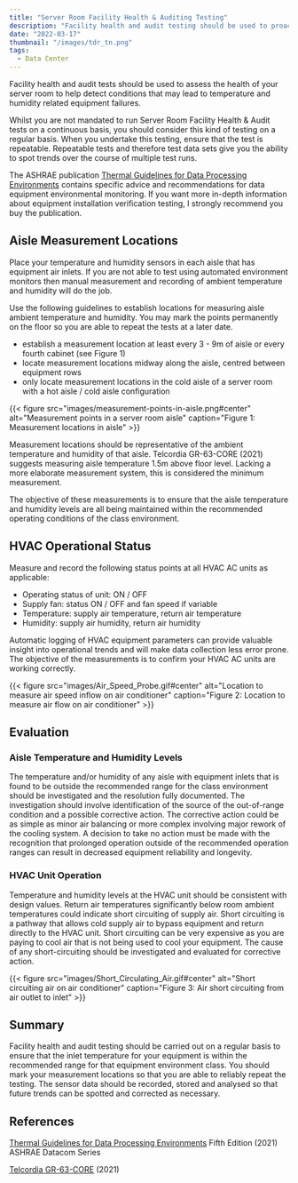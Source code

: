 ```yaml
---
title: "Server Room Facility Health & Auditing Testing"
description: "Facility health and audit testing should be used to proactively assess the health of your server room to avoid temperature and humidity related equipment failures."
date: "2022-03-17"
thumbnail: "/images/tdr_tn.png"
tags:
  - Data Center
---
```


Facility health and audit tests should be used to assess the health of your server room to help detect conditions that may lead to temperature and humidity related equipment failures.

<!--more-->

Whilst you are not mandated to run Server Room Facility Health &amp; Audit tests on a continuous basis, you should consider this kind of testing on a regular basis. When you undertake this testing, ensure that the test is repeatable. Repeatable tests and therefore test data sets give you the ability to spot trends over the course of multiple test runs.

The ASHRAE publication [Thermal Guidelines for Data Processing Environments](https://www.ashrae.org/technical-resources/bookstore/datacom-series#thermalguidelines) contains specific advice and recommendations for data equipment environmental monitoring. If you want more in-depth information about equipment installation verification testing, I strongly recommend you buy the publication.

## Aisle Measurement Locations

Place your temperature and humidity sensors in each aisle that has equipment air inlets. If you are not able to test using automated environment monitors then manual measurement and recording of ambient temperature and humidity will do the job.

Use the following guidelines to establish locations for measuring aisle ambient temperature and humidity. You may mark the points permanently on the floor so you are able to repeat the tests at a later date.

- establish a measurement location at least every 3 - 9m of aisle or every fourth cabinet (see Figure 1)
- locate measurement locations midway along the aisle, centred between equipment rows
- only locate measurement locations in the cold aisle of a server room with a hot aisle / cold aisle configuration

{{< figure src="images/measurement-points-in-aisle.png#center" alt="Measurement points in a server room aisle" caption="Figure 1: Measurement locations in aisle" >}}

Measurement locations should be representative of the ambient temperature and humidity of that aisle. Telcordia GR-63-CORE (2021) suggests measuring aisle temperature 1.5m above floor level. Lacking a more elaborate measurement system, this is considered the minimum measurement.

The objective of these measurements is to ensure that the aisle temperature and humidity levels are all being maintained within the recommended operating conditions of the class environment.

## HVAC Operational Status

Measure and record the following status points at all HVAC AC units as applicable:

- Operating status of unit: ON / OFF
- Supply fan: status ON / OFF and fan speed if variable
- Temperature: supply air temperature, return air temperature
- Humidity: supply air humidity, return air humidity

Automatic logging of HVAC equipment parameters can provide valuable insight into operational trends and will make data collection less error prone. The objective of the measurements is to confirm your HVAC AC units are working correctly.

{{< figure src="images/Air_Speed_Probe.gif#center" alt="Location to measure air speed inflow on air conditioner" caption="Figure 2: Location to measure air flow on air conditioner" >}}

## Evaluation

### Aisle Temperature and Humidity Levels

The temperature and/or humidity of any aisle with equipment inlets that is found to be outside the recommended range for the class environment should be investigated and the resolution fully documented. The investigation should involve identification of the source of the out-of-range condition and a possible corrective action. The corrective action could be as simple as minor air balancing or more complex involving major rework of the cooling system. A decision to take no action must be made with the recognition that prolonged operation outside of the recommended operation ranges can result in decreased equipment reliability and longevity.

### HVAC Unit Operation

Temperature and humidity levels at the HVAC unit should be consistent with design values. Return air temperatures significantly below room ambient temperatures could indicate short circuiting of supply air. Short circuiting is a pathway that allows cold supply air to bypass equipment and return directly to the HVAC unit. Short circuiting can be very expensive as you are paying to cool air that is not being used to cool your equipment. The cause of any short-circuiting should be investigated and evaluated for corrective action.

{{< figure src="images/Short_Circulating_Air.gif#center" alt="Short circuiting air on air conditioner" caption="Figure 3: Air short circuiting from air outlet to inlet" >}}

## Summary

Facility health and audit testing should be carried out on a regular basis to ensure that the inlet temperature for your equipment is within the recommended range for that equipment environment class. You should mark your measurement locations so that you are able to reliably repeat the testing. The sensor data should be recorded, stored and analysed so that future trends can be spotted and corrected as necessary.

## References

[Thermal Guidelines for Data Processing Environments](https://www.ashrae.org/technical-resources/bookstore/datacom-series#thermalguidelines) Fifth Edition (2021) ASHRAE Datacom Series

[Telcordia GR-63-CORE](https://telecom-info.njdepot.ericsson.net/site-cgi/ido/docs.cgi?ID=SEARCH&DOCUMENT=GR-63&) (2021)
